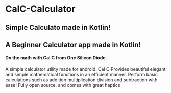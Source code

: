 # CalC-Calculator
## Simple Calculato made in Kotlin!
## A Beginner Calculator app made in Kotlin!
#### Do the math with Cal C from One Silicon Diode.
A simple calculator utility made for android. Cal C Provides beautiful elegant and simple mathematical functions in an efficient manner. Perform basic calculations such as addition multiplication division and subtraction with ease! Fully open source, and comes with great haptics

